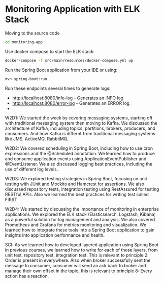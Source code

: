 # Monitoring Application with ELK Stack
Moving to the source code
```bash
cd monitoring-app
```
Use docker compose to start the ELK stack:
```bash
docker-compose -f src/main/resources/docker-compose.yml up
```
Run the Spring Boot application from your IDE or using:
```bash
mvn spring-boot:run
```
Run these endpoints several times to generate logs:
- [http://localhost:8080/info-log](http://localhost:8080/info-log) - Generates an INFO log.
- [http://localhost:8080/error-log](http://localhost:8080/error-log) - Generates an ERROR log.
- 

W2D1: We started the week by covering messaging systems, starting off with traditional messaging system then moving to Kafka. We discussed the architecture of Kafka, including topics, partitions, brokers, producers, and consumers. And how Kafka is differnt from traditional messaging systems like JMS, ActiveMQ, RabbitMQ.

W2D2: We covered scheduling in Spring Boot, including how to use cron expressions and the @Scheduled annotation. We learned how to produce and consume application events using ApplicationEventPublisher and @EventListener. We also discussed logging best practices, including the use of different log levels.

W2D3: We explored testing strategies in Spring Boot, focusing on unit testing with JUnit and Mockito and Hamcrest for assertions. We also discussed repository tests, integration testing using RestAssured for testing RESTful APIs. Also we learned the best practices for writing test called FIRST

W2D4: We started by discussing the importance of monitoring in enterprise applications. We explored the ELK stack (Elasticsearch, Logstash, Kibana) as a powerful solution for log management and analysis. We also covered Prometheus and Grafana for metrics monitoring and visualization. We learned how to integrate these tools into a Spring Boot application to gain insights into application performance and health.

SCI: As we learned how to developed layered application using Spring Boot in previous courses, we learned how to write for each of those layers, from unit test, repository test, integration test. This is relevant to principle 2: Order is present in everywhere. Also when broker successfully sent the message to consumer, consumer will send an ack back to broker and manage their own offset in the topic, this is relevant to principle 8: Every action has a reaction.